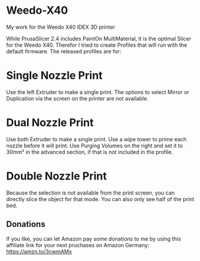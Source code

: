 # Weedo-X40
My work for the Weedo X40 IDEX 3D printer

While PrusaSlicer 2.4 includes PaintOn MultiMaterial, it is the optimal Slicer for the Weedo X40.
Therefor I tried to create Profiles that will run with the default firmware.
The released profiles are for:

# Single Nozzle Print
Use the left Extruder to make a single print. The options to select Mirror or Duplication via the screen on the printer are not available.

# Dual Nozzle Print
Use both  Extruder to make a single print. Use a wipe tower to prime each nozzle before it will print.
Use Purging Volumes on the right and set it to 30mm² in the advanced section, if that is not included in the profile.

# Double Nozzle Print
Because the selection is not available from the print screen, you can directly slice the object for that mode. You can also only see half of the print bed.

## Donations
If you like, you can let Amazon pay some donations to me by using this affiliate link for your next pruchases on Amazon Germany: https://amzn.to/3cwmAMx
